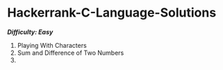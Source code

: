 # Hackerrank-C-Language-Solutions

_**Difficulty: Easy**_

1. Playing With Characters
2. Sum and Difference of Two Numbers
3. 
